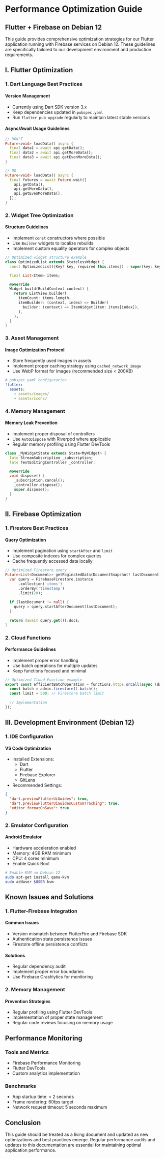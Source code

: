 # Performance Optimization Guide
## Flutter + Firebase on Debian 12

This guide provides comprehensive optimization strategies for our Flutter application running with Firebase services on Debian 12. These guidelines are specifically tailored to our development environment and production requirements.

## I. Flutter Optimization

### 1. Dart Language Best Practices

#### Version Management
- Currently using Dart SDK version 3.x
- Keep dependencies updated in `pubspec.yaml`
- Run `flutter pub upgrade` regularly to maintain latest stable versions

#### Async/Await Usage Guidelines
```dart
// DON'T
Future<void> loadData() async {
  final data1 = await api.getData();
  final data2 = await api.getMoreData();
  final data3 = await api.getEvenMoreData();
}

// DO
Future<void> loadData() async {
  final futures = await Future.wait([
    api.getData(),
    api.getMoreData(),
    api.getEvenMoreData(),
  ]);
}
```

### 2. Widget Tree Optimization

#### Structure Guidelines
- Implement `const` constructors where possible
- Use `Builder` widgets to localize rebuilds
- Implement custom equality operators for complex objects

```dart
// Optimized widget structure example
class OptimizedList extends StatelessWidget {
  const OptimizedList({Key? key, required this.items}) : super(key: key);

  final List<Item> items;

  @override
  Widget build(BuildContext context) {
    return ListView.builder(
      itemCount: items.length,
      itemBuilder: (context, index) => Builder(
        builder: (context) => ItemWidget(item: items[index]),
      ),
    );
  }
}
```

### 3. Asset Management

#### Image Optimization Protocol
- Store frequently used images in assets
- Implement proper caching strategy using `cached_network_image`
- Use WebP format for images (recommended size < 200KB)

```yaml
# pubspec.yaml configuration
flutter:
  assets:
    - assets/images/
    - assets/icons/
```

### 4. Memory Management

#### Memory Leak Prevention
- Implement proper disposal of controllers
- Use `AutoDispose` with Riverpod where applicable
- Regular memory profiling using Flutter DevTools

```dart
class _MyWidgetState extends State<MyWidget> {
  late StreamSubscription _subscription;
  late TextEditingController _controller;

  @override
  void dispose() {
    _subscription.cancel();
    _controller.dispose();
    super.dispose();
  }
}
```

## II. Firebase Optimization

### 1. Firestore Best Practices

#### Query Optimization
- Implement pagination using `startAfter` and `limit`
- Use composite indexes for complex queries
- Cache frequently accessed data locally

```dart
// Optimized Firestore query
Future<List<Document>> getPaginatedData(DocumentSnapshot? lastDocument) async {
  var query = FirebaseFirestore.instance
      .collection('items')
      .orderBy('timestamp')
      .limit(20);
      
  if (lastDocument != null) {
    query = query.startAfterDocument(lastDocument);
  }
  
  return (await query.get()).docs;
}
```

### 2. Cloud Functions

#### Performance Guidelines
- Implement proper error handling
- Use batch operations for multiple updates
- Keep functions focused and minimal

```typescript
// Optimized Cloud Function example
export const efficientBatchOperation = functions.https.onCall(async (data, context) => {
  const batch = admin.firestore().batch();
  const limit = 500; // Firestore batch limit
  
  // Implementation
});
```

## III. Development Environment (Debian 12)

### 1. IDE Configuration

#### VS Code Optimization
- Installed Extensions:
  - Dart
  - Flutter
  - Firebase Explorer
  - GitLens
- Recommended Settings:
```json
{
  "dart.previewFlutterUiGuides": true,
  "dart.previewFlutterUiGuidesCustomTracking": true,
  "editor.formatOnSave": true
}
```

### 2. Emulator Configuration

#### Android Emulator
- Hardware acceleration enabled
- Memory: 4GB RAM minimum
- CPU: 4 cores minimum
- Enable Quick Boot

```bash
# Enable KVM on Debian 12
sudo apt-get install qemu-kvm
sudo adduser $USER kvm
```

## Known Issues and Solutions

### 1. Flutter-Firebase Integration

#### Common Issues
- Version mismatch between FlutterFire and Firebase SDK
- Authentication state persistence issues
- Firestore offline persistence conflicts

#### Solutions
- Regular dependency audit
- Implement proper error boundaries
- Use Firebase Crashlytics for monitoring

### 2. Memory Management

#### Prevention Strategies
- Regular profiling using Flutter DevTools
- Implementation of proper state management
- Regular code reviews focusing on memory usage

## Performance Monitoring

### Tools and Metrics
- Firebase Performance Monitoring
- Flutter DevTools
- Custom analytics implementation

### Benchmarks
- App startup time: < 2 seconds
- Frame rendering: 60fps target
- Network request timeout: 5 seconds maximum

## Conclusion

This guide should be treated as a living document and updated as new optimizations and best practices emerge. Regular performance audits and updates to this documentation are essential for maintaining optimal application performance.
